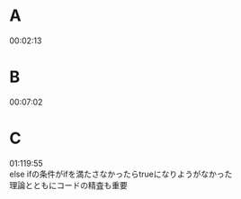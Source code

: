 # A
00:02:13
# B
00:07:02
# C
01:119:55<br>
else ifの条件がifを満たさなかったらtrueになりようがなかった<br>
理論とともにコードの精査も重要